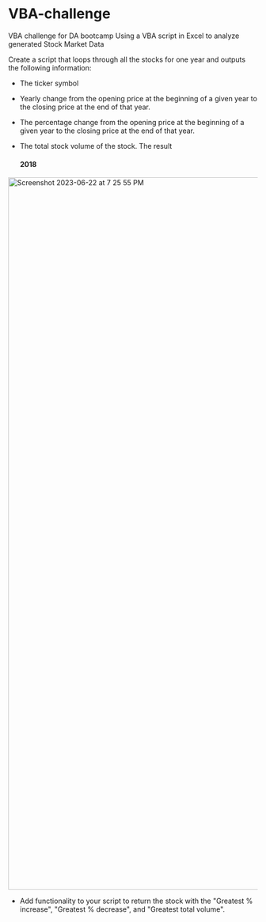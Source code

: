 # VBA-challenge
VBA challenge for DA bootcamp
Using a VBA script in Excel to analyze generated Stock Market Data

Create a script that loops through all the stocks for one year and outputs the following information:

- The ticker symbol
- Yearly change from the opening price at the beginning of a given year to the closing
  price at the end of that year.
- The percentage change from the opening price at the beginning of a given year to the
  closing price at the end of that year.
- The total stock volume of the stock. The result

  #### 2018 
<img width="1440" alt="Screenshot 2023-06-22 at 7 25 55 PM" src="https://github.com/CJunger/VBA-challenge/assets/131617662/0b4fe03a-581a-4aec-ac74-b793a7bc7d43">

- Add functionality to your script to return the stock with the "Greatest % increase",
   "Greatest % decrease", and "Greatest total volume". 
  
